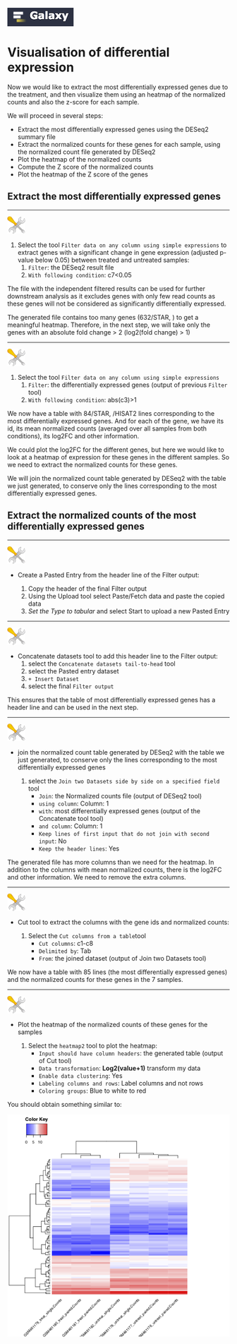 ![](images/galaxylogo.png)

# Visualisation of differential expression

Now we would like to extract the most differentially expressed genes due to the treatment,
and then visualize them using an heatmap of the normalized counts and also
the z-score for each sample.

We will proceed in several steps:

- Extract the most differentially expressed genes using the DESeq2 summary file
- Extract the normalized counts for these genes for each sample, using the normalized count file generated by DESeq2
- Plot the heatmap of the normalized counts
- Compute the Z score of the normalized counts
- Plot the heatmap of the Z score of the genes

## Extract the most differentially expressed genes

----
![](images/tool_small.png)

1. Select the tool `Filter data on any column using simple expressions` to extract genes with a significant change in gene expression (adjusted p-value below 0.05) between treated and untreated samples:
    1. `Filter`: the DESeq2 result file
    2. `With following condition`: c7<0.05

The file with the independent filtered results can be used for further downstream analysis
as it excludes genes with only few read counts as these genes will not be considered as significantly differentially expressed.

The generated file contains too many genes (632/STAR, ) to get a meaningful heatmap. Therefore, in the next step,
we will take only the genes with an absolute fold change > 2 (log2(fold change) > 1)

----
![](images/tool_small.png)

1. Select the tool `Filter data on any column using simple expressions`
    1. `Filter`: the differentially expressed genes (output of previous `Filter` tool)
    2. `With following condition`: abs(c3)>1

We now have a table with 84/STAR, /HISAT2 lines corresponding to the most differentially expressed genes.
And for each of the gene, we have its id, its mean normalized counts (averaged over all
samples from both conditions), its log2FC and other information.

We could plot the log2FC for the different genes, but here we would like to look at a
heatmap of expression for these genes in the different samples. So we need to extract the
normalized counts for these genes.

We will join the normalized count table generated by DESeq2 with the table we just generated,
to conserve only the lines corresponding to the most differentially expressed genes.

## Extract the normalized counts of the most differentially expressed genes

----
![](images/tool_small.png)

- Create a Pasted Entry from the header line of the Filter output:

    1. Copy the header of the final Filter output
    2. Using the Upload tool select Paste/Fetch data and paste the copied data
    3. *Set the Type to tabular* and select Start to upload a new Pasted Entry

----
![](images/tool_small.png)

- Concatenate datasets tool to add this header line to the Filter output:
    1. select the `Concatenate datasets tail-to-head` tool
    2. select the Pasted entry dataset
    3. `+ Insert Dataset`
    4. select the final `Filter output`
    
This ensures that the table of most differentially expressed genes has a header line and can be used in the next step.

----
![](images/tool_small.png)

- join the normalized count table generated by DESeq2 with the table we just generated,
to conserve only the lines corresponding to the most differentially expressed genes

    1. select the `Join two Datasets side by side on a specified field` tool
        - `Join`: the Normalized counts file (output of DESeq2 tool)
        - `using column`: Column: 1
        - `with`: most differentially expressed genes (output of the Concatenate tool tool)
        - `and column`: Column: 1
        - `Keep lines of first input that do not join with second input`: No
        - `Keep the header lines`: Yes
        
The generated file has more columns than we need for the heatmap. In addition to the columns
with mean normalized counts, there is the log2FC and other information.
We need to remove the extra columns.

----
![](images/tool_small.png)

- Cut tool to extract the columns with the gene ids and normalized counts:

    1. Select the `Cut columns from a table`tool
        - `Cut columns`: c1-c8
        - `Delimited by`: Tab
        - `From`: the joined dataset (output of Join two Datasets tool)
        
We now have a table with 85 lines (the most differentially expressed genes)
and the normalized counts for these genes in the 7 samples.

----
![](images/tool_small.png)

- Plot the heatmap of the normalized counts of these genes for the samples

    1. Select the `heatmap2` tool to plot the heatmap:
        - `Input should have column headers`: the generated table (output of Cut tool)
        - `Data transformation`: 	**Log2(value+1)** transform my data
        - `Enable data clustering`: Yes
        - `Labeling columns and rows`: Label columns and not rows
        - `Coloring groups`: Blue to white to red
        
You should obtain something similar to:

![](images/cluster.png)

